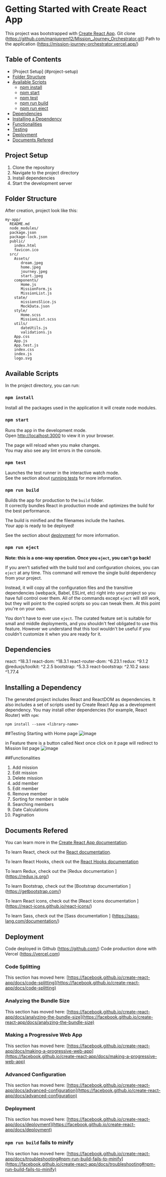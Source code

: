 # Getting Started with Create React App

This project was bootstrapped with [Create React App](https://github.com/facebook/create-react-app).
Git clone (https://github.com/manjuprem12/Mission_Journey_Orchestrator.git)
Path to the application (https://mission-journey-orchestrator.vercel.app/)
## Table of Contents
- [Project Setup] (#project-setup)
- [Folder Structure](#folder-structure)
- [Available Scripts](#available-scripts)
  - [npm install](#npm-install)
  - [npm start](#npm-start)
  - [npm test](#npm-test)
  - [npm run build](#npm-run-build)
  - [npm run eject](#npm-run-eject)
- [Dependencies](#dependencies)
- [Installing a Dependency](#installing-a-dependency)
- [Functionalities](#functionalities)
- [Testing](#testing)
- [Deployment](#deployment)
- [Documents Refered](#documents-refered)

## Project Setup
1. Clone the repository
2. Navigate to the project directory
3. Install dependencies
4. Start the development server
## Folder Structure
After creation, project look like this:
```
my-app/
  README.md
  node_modules/
  package.json
  package-lock.json
  public/
    index.html
    favicon.ico
  src/
    Assets/
       dream.jpeg
       home.jpeg
       journey.jpeg
       start.jpeg
    components/
       Home.js
       MissionForm.js
       MissionList.js 
    state/
       missionsSlice.js
       MockData.json
    style/
       Home.scss
       MissionList.scss
    utils/
       dateUtils.js
       validations.js
    App.css
    App.js
    App.test.js
    index.css
    index.js
    logo.svg    
```
## Available Scripts

In the project directory, you can run:

### `npm install`

Install all the packages used in the application it will create node modules.


### `npm start`

Runs the app in the development mode.\
Open [http://localhost:3000](http://localhost:3000) to view it in your browser.

The page will reload when you make changes.\
You may also see any lint errors in the console.

### `npm test`

Launches the test runner in the interactive watch mode.\
See the section about [running tests](https://facebook.github.io/create-react-app/docs/running-tests) for more information.

### `npm run build`

Builds the app for production to the `build` folder.\
It correctly bundles React in production mode and optimizes the build for the best performance.

The build is minified and the filenames include the hashes.\
Your app is ready to be deployed!

See the section about [deployment](https://facebook.github.io/create-react-app/docs/deployment) for more information.

### `npm run eject`

**Note: this is a one-way operation. Once you `eject`, you can't go back!**

If you aren't satisfied with the build tool and configuration choices, you can `eject` at any time. This command will remove the single build dependency from your project.

Instead, it will copy all the configuration files and the transitive dependencies (webpack, Babel, ESLint, etc) right into your project so you have full control over them. All of the commands except `eject` will still work, but they will point to the copied scripts so you can tweak them. At this point you're on your own.

You don't have to ever use `eject`. The curated feature set is suitable for small and middle deployments, and you shouldn't feel obligated to use this feature. However we understand that this tool wouldn't be useful if you couldn't customize it when you are ready for it.

## Dependencies
react: ^18.3.1
react-dom: ^18.3.1
react-router-dom: ^6.23.1
redux: ^9.1.2
@reduxjs/toolkit: ^2.2.5
bootstrap: ^5.3.3
react-bootstrap: ^2.10.2
sass: ^1.77.4

## Installing a Dependency
The generated project includes React and ReactDOM as dependencies. It also includes a set of scripts used by Create React App as a development dependency. You may install other dependencies (for example, React Router) with `npm`:

```
npm install --save <library-name>
```

##Testing 
Starting with Home page
![image](https://github.com/manjuprem12/Mission_Journey_Orchestrator/assets/50079772/15a72426-2f83-4338-97a5-6aa7f0f34f4f)

in Feature there is a button called Next once click on it page will redirect to Mission list page
![image](https://github.com/manjuprem12/Mission_Journey_Orchestrator/assets/50079772/b7dae5a9-675a-4d56-a128-addfa24b7317)

##Functionalities
   1. Add mission
   2. Edit mission
   3. Delete mission
   4. add member
   5. Edit member
   6. Remove member
   7. Sorting for member in table
   8. Searching members
   9. Date Calculations
   10. Pagination
   



## Documents Refered

You can learn more in the [Create React App documentation](https://facebook.github.io/create-react-app/docs/getting-started).

To learn React, check out the [React documentation](https://reactjs.org/).

To learn React Hooks, check out the [React Hooks documentation](https://react.dev/reference/react/hooks)

To learn Redux, check out the [Redux documentation ] (https://redux.js.org/)

To learn Bootstrap, check out the [Bootstrap documentation ] (https://getbootstrap.com/)

To learn React icons, check out the [React icons documentation ] (https://react-icons.github.io/react-icons/)

To learn Sass, check out the [Sass documentation ] (https://sass-lang.com/documentation/)

## Deployment
Code deployed in Github   (https://github.com/)
Code production done with Vercel (https://vercel.com)

### Code Splitting

This section has moved here: [https://facebook.github.io/create-react-app/docs/code-splitting](https://facebook.github.io/create-react-app/docs/code-splitting)

### Analyzing the Bundle Size

This section has moved here: [https://facebook.github.io/create-react-app/docs/analyzing-the-bundle-size](https://facebook.github.io/create-react-app/docs/analyzing-the-bundle-size)

### Making a Progressive Web App

This section has moved here: [https://facebook.github.io/create-react-app/docs/making-a-progressive-web-app](https://facebook.github.io/create-react-app/docs/making-a-progressive-web-app)

### Advanced Configuration

This section has moved here: [https://facebook.github.io/create-react-app/docs/advanced-configuration](https://facebook.github.io/create-react-app/docs/advanced-configuration)

### Deployment

This section has moved here: [https://facebook.github.io/create-react-app/docs/deployment](https://facebook.github.io/create-react-app/docs/deployment)

### `npm run build` fails to minify

This section has moved here: [https://facebook.github.io/create-react-app/docs/troubleshooting#npm-run-build-fails-to-minify](https://facebook.github.io/create-react-app/docs/troubleshooting#npm-run-build-fails-to-minify)

